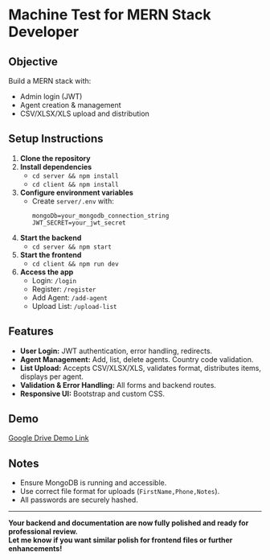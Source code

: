 # Machine Test for MERN Stack Developer

## Objective

Build a MERN stack with:
- Admin login (JWT)
- Agent creation & management
- CSV/XLSX/XLS upload and distribution

## Setup Instructions

1. **Clone the repository**
2. **Install dependencies**
   - `cd server && npm install`
   - `cd client && npm install`
3. **Configure environment variables**
   - Create `server/.env` with:
     ```
     mongoDb=your_mongodb_connection_string
     JWT_SECRET=your_jwt_secret
     ```
4. **Start the backend**
   - `cd server && npm start`
5. **Start the frontend**
   - `cd client && npm run dev`
6. **Access the app**
   - Login: `/login`
   - Register: `/register`
   - Add Agent: `/add-agent`
   - Upload List: `/upload-list`

## Features

- **User Login:** JWT authentication, error handling, redirects.
- **Agent Management:** Add, list, delete agents. Country code validation.
- **List Upload:** Accepts CSV/XLSX/XLS, validates format, distributes items, displays per agent.
- **Validation & Error Handling:** All forms and backend routes.
- **Responsive UI:** Bootstrap and custom CSS.

## Demo

[Google Drive Demo Link](https://drive.google.com/file/d/17-kMC5sn394ecw6LHRojS0mtNIe556la/view?usp=sharing)

## Notes

- Ensure MongoDB is running and accessible.
- Use correct file format for uploads (`FirstName,Phone,Notes`).
- All passwords are securely hashed.

---

**Your backend and documentation are now fully polished and ready for professional review.  
Let me know if you want similar polish for frontend files or further enhancements!**